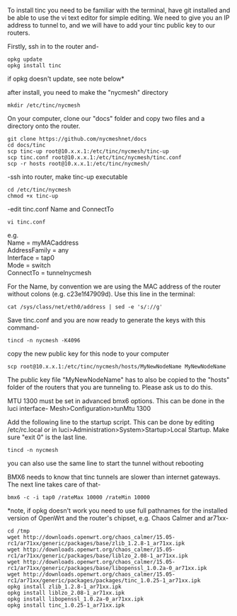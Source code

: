 To install tinc you need to be familiar with the terminal, have git installed and be able to use the vi text editor for simple editing. We need to give you an IP address to tunnel to, and we will have to add your tinc public key to our routers.  

Firstly, ssh in to the router and-
```
opkg update
opkg install tinc
```
if opkg doesn't update, see note below* 

after install, you need to make the "nycmesh" directory

```mkdir /etc/tinc/nycmesh```

On your computer, clone our "docs" folder and copy two files and a directory onto the router.
```
git clone https://github.com/nycmeshnet/docs
cd docs/tinc
scp tinc-up root@10.x.x.1:/etc/tinc/nycmesh/tinc-up
scp tinc.conf root@10.x.x.1:/etc/tinc/nycmesh/tinc.conf
scp -r hosts root@10.x.x.1:/etc/tinc/nycmesh/
```

 -ssh into router, make tinc-up executable
```
cd /etc/tinc/nycmesh
chmod +x tinc-up
```
 -edit tinc.conf Name and ConnectTo
```
vi tinc.conf
```
e.g.  
Name = myMACaddress  
AddressFamily = any  
Interface = tap0  
Mode = switch  
ConnectTo = tunnelnycmesh  

For the Name, by convention we are using the MAC address of the router without colons (e.g. c23e1f47909d). Use this line in the terminal:
```
cat /sys/class/net/eth0/address | sed -e 's/://g'
```
Save tinc.conf and you are now ready to generate the keys with this command-

```
tincd -n nycmesh -K4096
```
copy the new public key for this node to your computer
```
scp root@10.x.x.1:/etc/tinc/nycmesh/hosts/MyNewNodeName MyNewNodeName
```

The public key file "MyNewNodeName" has to also be copied to the "hosts" folder of the routers that you are tunneling to. Please ask us to do this.


MTU 1300 must be set in advanced bmx6 options. This can be done in the luci interface-
Mesh>Configuration>tunMtu 1300


Add the following line to the startup script. This can be done by editing /etc/rc.local or in luci>Administration>System>Startup>Local Startup. Make sure "exit 0" is the last line.
```
tincd -n nycmesh
```
you can also use the same line to start the tunnel without rebooting  

BMX6 needs to know that tinc tunnels are slower than internet gateways. The next line takes care of that-
```
bmx6 -c -i tap0 /rateMax 10000 /rateMin 10000
```
  
  
*note, if opkg doesn't work you need to use full pathnames for the installed version of OpenWrt and the router's chipset, e.g. Chaos Calmer and ar71xx-
```
cd /tmp
wget http://downloads.openwrt.org/chaos_calmer/15.05-rc1/ar71xx/generic/packages/base/zlib_1.2.8-1_ar71xx.ipk
wget http://downloads.openwrt.org/chaos_calmer/15.05-rc1/ar71xx/generic/packages/base/liblzo_2.08-1_ar71xx.ipk
wget http://downloads.openwrt.org/chaos_calmer/15.05-rc1/ar71xx/generic/packages/base/libopenssl_1.0.2a-0_ar71xx.ipk
wget http://downloads.openwrt.org/chaos_calmer/15.05-rc1/ar71xx/generic/packages/packages/tinc_1.0.25-1_ar71xx.ipk
opkg install zlib_1.2.8-1_ar71xx.ipk 
opkg install liblzo_2.08-1_ar71xx.ipk
opkg install libopenssl_1.0.2a-0_ar71xx.ipk
opkg install tinc_1.0.25-1_ar71xx.ipk
```




